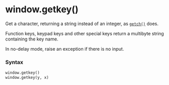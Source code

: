 # window.getkey()

Get a character, returning a string instead of an integer, as [`getch()`](/modules/curses/window/getch.md) does.

Function keys, keypad keys and other special keys return a multibyte string containing the key name.

In no-delay mode, raise an exception if there is no input.

### Syntax

```python
window.getkey()
window.getkey(y, x)
```